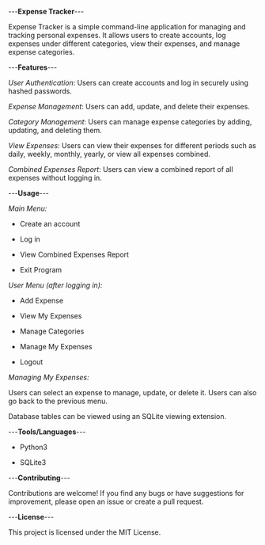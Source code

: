 ---**Expense Tracker**---

Expense Tracker is a simple command-line application for managing and tracking personal expenses. It allows users to create accounts, log expenses under different categories, view their expenses, and manage expense categories.

---**Features**---

_User Authentication_: Users can create accounts and log in securely using hashed passwords.

_Expense Management_: Users can add, update, and delete their expenses.

_Category Management_: Users can manage expense categories by adding, updating, and deleting them.

_View Expenses_: Users can view their expenses for different periods such as daily, weekly, monthly, yearly, or view all expenses combined.

_Combined Expenses Report_: Users can view a combined report of all expenses without logging in.

---**Usage**---


*Main Menu:*

- Create an account

- Log in

- View Combined Expenses Report

- Exit Program

*User Menu (after logging in):*

- Add Expense

- View My Expenses

- Manage Categories

- Manage My Expenses

- Logout

*Managing My Expenses:*

Users can select an expense to manage, update, or delete it.
Users can also go back to the previous menu.

Database tables can be viewed using an SQLite viewing extension.

---**Tools/Languages**---

- Python3

- SQLite3

---**Contributing**---

Contributions are welcome! If you find any bugs or have suggestions for improvement, please open an issue or create a pull request.

---**License**---

This project is licensed under the MIT License.
